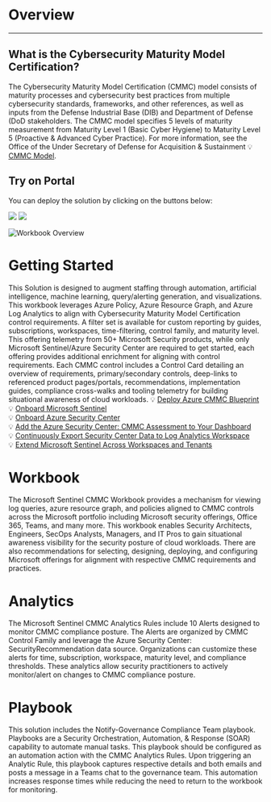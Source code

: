 # Overview
---
## What is the Cybersecurity Maturity Model Certification?
The Cybersecurity Maturity Model Certification (CMMC) model consists of maturity processes and cybersecurity best practices from multiple cybersecurity standards, frameworks, and other references, as well as inputs from the Defense Industrial Base (DIB) and Department of Defense (DoD stakeholders. The CMMC model specifies 5 levels of maturity measurement from Maturity Level 1 (Basic Cyber Hygiene) to Maturity Level 5 (Proactive & Advanced Cyber Practice). For more information, see the Office of the Under Secretary of Defense for Acquisition & Sustainment 💡[CMMC Model](https://www.acq.osd.mil/cmmc/draft.html).

## Try on Portal
You can deploy the solution by clicking on the buttons below:

<a href="https://portal.azure.com/#create/Microsoft.Template/uri/https%3A%2F%2Fraw.githubusercontent.com%2FAzure%2FAzure-Sentinel%2Fmaster%2FSolutions%2FCybersecurityMaturityModelCertification(CMMC)%2FPackage%2FmainTemplate.json" target="_blank"><img src="https://aka.ms/deploytoazurebutton"/></a>
<a href="https://portal.azure.us/#create/Microsoft.Template/uri/https%3A%2F%2Fraw.githubusercontent.com%2FAzure%2FAzure-Sentinel%2Fmaster%2FSolutions%2FCybersecurityMaturityModelCertification(CMMC)%2FPackage%2FmainTemplate.json" target="_blank"><img src="https://aka.ms/deploytoazuregovbutton"/></a>

![Workbook Overview](https://github.com/Azure/Azure-Sentinel/blob/master/Solutions/CybersecurityMaturityModelCertification(CMMC)/Workbooks/Images/CybersecurityMaturityModelCertification(CMMC)Black1.png?raw=true)


# Getting Started
This Solution is designed to augment staffing through automation, artificial intelligence, machine learning, query/alerting generation, and visualizations. This workbook leverages Azure Policy, Azure Resource Graph, and Azure Log Analytics to align with Cybersecurity Maturity Model Certification control requirements. A filter set is available for custom reporting by guides, subscriptions, workspaces, time-filtering, control family, and maturity level. This offering telemetry from 50+ Microsoft Security products, while only Microsoft Sentinel/Azure Security Center are required to get started, each offering provides additional enrichment for aligning with control requirements. Each CMMC control includes a Control Card detailing an overview of requirements, primary/secondary controls, deep-links to referenced product pages/portals, recommendations, implementation guides, compliance cross-walks and tooling telemetry for building situational awareness of cloud workloads. 
💡 [Deploy Azure CMMC Blueprint](https://docs.microsoft.com/azure/governance/blueprints/samples/cmmc-l3)<br>
💡 [Onboard Microsoft Sentinel](https://docs.microsoft.com/azure/sentinel/quickstart-onboard)<br>
💡 [Onboard Azure Security Center](https://docs.microsoft.com/azure/security-center/security-center-get-started)<br>
💡 [Add the Azure Security Center: CMMC Assessment to Your Dashboard](https://docs.microsoft.com/azure/security-center/update-regulatory-compliance-packages#add-a-regulatory-standard-to-your-dashboard)<br>
💡 [Continuously Export Security Center Data to Log Analytics Workspace](https://docs.microsoft.com/azure/security-center/continuous-export)<br>
💡 [Extend Microsoft Sentinel Across Workspaces and Tenants](https://docs.microsoft.com/azure/sentinel/extend-sentinel-across-workspaces-tenants)<br>

# Workbook
The Microsoft Sentinel CMMC Workbook provides a mechanism for viewing log queries, azure resource graph, and policies aligned to CMMC controls across the Microsoft portfolio including Microsoft security offerings, Office 365, Teams, and many more. This workbook enables Security Architects, Engineers, SecOps Analysts, Managers, and IT Pros to gain situational awareness visibility for the security posture of cloud workloads. There are also recommendations for selecting, designing, deploying, and configuring Microsoft offerings for alignment with respective CMMC requirements and practices.

# Analytics
The Microsoft Sentinel CMMC Analytics Rules include 10 Alerts designed to monitor CMMC compliance posture. The Alerts are organized by CMMC Control Family and leverage the Azure Security Center: SecurityRecommendation data source. Organizations can customize these alerts for time, subscription, workspace, maturity level, and compliance thresholds. These analytics allow security practitioners to actively monitor/alert on changes to CMMC compliance posture. 

# Playbook
This solution includes the Notify-Governance Compliance Team playbook. Playbooks are a Security Orchestration, Automation, & Response (SOAR) capability to automate manual tasks. This playbook should be configured as an automation action with the CMMC Analytics Rules. Upon triggering an Analytic Rule, this playbook captures respective details and both emails and posts a message in a Teams chat to the governance team. This automation increases response times while reducing the need to return to the workbook for monitoring. 